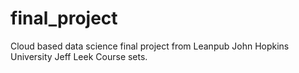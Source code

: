 # final_project
Cloud based data science final project from Leanpub John Hopkins University Jeff Leek Course sets.
